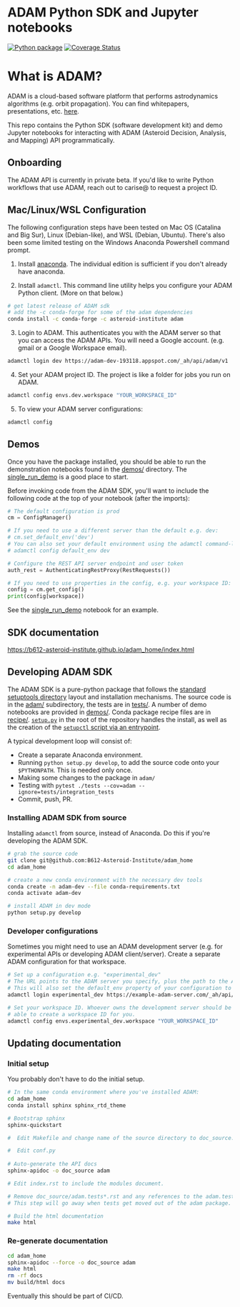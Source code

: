 #  ADAM Python SDK and Jupyter notebooks

[![Python package](https://github.com/B612-Asteroid-Institute/adam_home/workflows/Python%20package/badge.svg)](https://github.com/B612-Asteroid-Institute/adam_home/actions?query=workflow%3A%22Python+package%22)
[![Coverage Status](https://codecov.io/gh/B612-Asteroid-Institute/adam_home/branch/master/graph/badge.svg?token=3oTxQRvdID)](https://codecov.io/gh/B612-Asteroid-Institute/adam_home)

# What is ADAM?

ADAM is a cloud-based software platform that performs astrodynamics algorithms (e.g. orbit propagation). You can find whitepapers, presentations, etc. [here](https://adam.b612foundation.org).

This repo contains the Python SDK (software development kit) and demo Jupyter notebooks for interacting with ADAM (Asteroid Decision, Analysis, and Mapping) API programmatically.

## Onboarding

The ADAM API is currently in private beta. If you'd like to write Python workflows that use ADAM, reach out to carise@ to request a project ID.

## Mac/Linux/WSL Configuration

The following configuration steps have been tested on Mac OS (Catalina and Big Sur), Linux (Debian-like), and WSL (Debian, Ubuntu). There's also been some limited testing on the Windows Anaconda Powershell command prompt.

1. Install [anaconda](https://www.anaconda.com/). The individual edition is sufficient if you don't already have anaconda.

2. Install `adamctl`. This command line utility helps you configure your ADAM Python client. (More on that below.)

```bash
# get latest release of ADAM sdk
# add the -c conda-forge for some of the adam dependencies
conda install -c conda-forge -c asteroid-institute adam
```

3. Login to ADAM. This authenticates you with the ADAM server so that you can access the ADAM APIs. You will need a Google account. (e.g. gmail or a Google Workspace email).

```bash
adamctl login dev https://adam-dev-193118.appspot.com/_ah/api/adam/v1
```

4. Set your ADAM project ID. The project is like a folder for jobs you run on ADAM.

```bash
adamctl config envs.dev.workspace "YOUR_WORKSPACE_ID"
```

5. To view your ADAM server configurations:

```bash
adamctl config
```

## Demos

Once you have the package installed, you should be able to run the demonstration
notebooks found in the [demos/](demos/) directory. The [single_run_demo](demos/single_run_demo.ipynb)
is a good place to start.

Before invoking code from the ADAM SDK, you'll want to include the following code at the top of your notebook (after the imports):

```python
# The default configuration is prod
cm = ConfigManager()

# If you need to use a different server than the default e.g. dev:
# cm.set_default_env('dev')
# You can also set your default environment using the adamctl command-line tool, e.g.
# adamctl config default_env dev

# Configure the REST API server endpoint and user token
auth_rest = AuthenticatingRestProxy(RestRequests())

# If you need to use properties in the config, e.g. your workspace ID:
config = cm.get_config()
print(config[workspace])
```

See the [single_run_demo](demos/single_run_demo.ipynb) notebook for an example.

## SDK documentation

https://b612-asteroid-institute.github.io/adam_home/index.html

## Developing ADAM SDK

The ADAM SDK is a pure-python package that follows the [standard
setuptools directory](https://python-packaging.readthedocs.io/en/latest/minimal.html) layout and installation mechanisms.
The source code is in the [adam/](adam/) subdirectory, the tests are in
[tests/](tests/). A number of demo notebooks are provided in [demos/](demos/). Conda
package recipe files are in [recipe/](recipe/). [`setup.py`](setup.py) in the root of the
repository handles the install, as well as the creation of the [`setupctl`
script via an
entrypoint](https://setuptools.readthedocs.io/en/latest/setuptools.html#automatic-script-creation).

A typical development loop will consist of:

  * Create a separate Anaconda environment.
  * Running `python setup.py develop`, to add the source code onto your
    `$PYTHONPATH`. This is needed only once.
  * Making some changes to the package in `adam/`
  * Testing with `pytest ./tests --cov=adam --ignore=tests/integration_tests`
  * Commit, push, PR.

### Installing ADAM SDK from source

Installing `adamctl` from source, instead of Anaconda. Do this if you're developing the ADAM SDK.

```bash
# grab the source code
git clone git@github.com:B612-Asteroid-Institute/adam_home
cd adam_home

# create a new conda environment with the necessary dev tools
conda create -n adam-dev --file conda-requirements.txt
conda activate adam-dev

# install ADAM in dev mode
python setup.py develop
```

### Developer configurations

Sometimes you might need to use an ADAM development server (e.g. for experimental APIs or developing ADAM client/server). 
Create a separate ADAM configuration for that workspace.

```bash
# Set up a configuration e.g. "experimental_dev"
# The URL points to the ADAM server you specify, plus the path to the API.
# This will also set the default_env property of your configuration to "experimental_dev".
adamctl login experimental_dev https://example-adam-server.com/_ah/api/adam/v1

# Set your workspace ID. Whoever owns the development server should be
# able to create a workspace ID for you.
adamctl config envs.experimental_dev.workspace "YOUR_WORKSPACE_ID"
```

## Updating documentation

### Initial setup

You probably don't have to do the initial setup.

```bash
# In the same conda environment where you've installed ADAM:
cd adam_home
conda install sphinx sphinx_rtd_theme

# Bootstrap sphinx
sphinx-quickstart

#  Edit Makefile and change name of the source directory to doc_source.

#  Edit conf.py
 
# Auto-generate the API docs
sphinx-apidoc -o doc_source adam

# Edit index.rst to include the modules document.

# Remove doc_source/adam.tests*.rst and any references to the adam.tests package.
# This step will go away when tests get moved out of the adam package.

# Build the html documentation
make html
```

### Re-generate documentation

```bash
cd adam_home
sphinx-apidoc --force -o doc_source adam
make html
rm -rf docs
mv build/html docs
```

Eventually this should be part of CI/CD.
